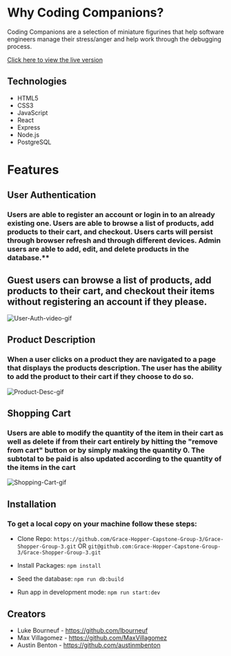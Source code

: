 # Why Coding Companions?
Coding Companions are a selection of miniature figurines that help software engineers manage their stress/anger and help work through the debugging process. 

[Click here to view the live version](https://code-companions.herokuapp.com/)



## Technologies
* HTML5
* CSS3
* JavaScript
* React
* Express
* Node.js
* PostgreSQL

# Features
## User Authentication
### Users are able to register an account or login in to an already existing one. Users are able to browse a list of products, add products to their cart, and checkout. Users carts will persist through browser refresh and through different devices. Admin users are able to add, edit, and delete products in the database.**

## Guest users can browse a list of products, add products to their cart, and checkout their items without registering an account if they please. 


![User-Auth-video-gif](https://user-images.githubusercontent.com/62524957/185997032-f699e817-77cc-4db6-ba1b-b7bbed789030.gif)

## Product Description
### When a user clicks on a product they are navigated to a page that displays the products description. The user has the ability to add the product to their cart if they choose to do so. 

![Product-Desc-gif](https://user-images.githubusercontent.com/62524957/185997433-07d84f9c-aa75-48cd-a877-79d68f8ecc7d.gif)

## Shopping Cart
### Users are able to modify the quantity of the item in their cart as well as delete if from their cart entirely by hitting the "remove from cart" button or by simply making the quantity 0. The subtotal to be paid is also updated according to the quantity of the items in the cart


![Shopping-Cart-gif](https://user-images.githubusercontent.com/62524957/185997601-4f117efd-d99c-4f59-bbfe-678e4f0e6b32.gif)

## Installation

### To get a local copy on your machine follow these steps: 
* Clone Repo: 
``` https://github.com/Grace-Hopper-Capstone-Group-3/Grace-Shopper-Group-3.git ```
OR 
``` git@github.com:Grace-Hopper-Capstone-Group-3/Grace-Shopper-Group-3.git ```

* Install Packages: 
``` npm install ```

* Seed the database: 
``` npm run db:build ```

* Run app in development mode: 
``` npm run start:dev ```






## Creators
* Luke Bourneuf - https://github.com/lbourneuf
* Max Villagomez - https://github.com/MaxVillagomez
* Austin Benton - https://github.com/austinmbenton



